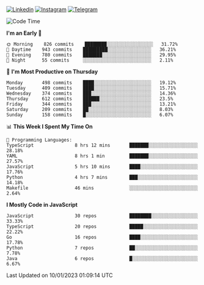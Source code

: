 [![Linkedin](https://img.shields.io/badge/-Archie-blue?style=flat-square&labelColor=gray&logo=Linkedin&logoColor=white&link=https://www.linkedin.com/in/archisdi)](https://www.linkedin.com/in/archisdi)
[![Instagram](https://img.shields.io/badge/-@archisdi-orange?style=flat-square&labelColor=gray&logo=Instagram&logoColor=white&link=https://www.instagram.com/archisdi)](https://www.instagram.com/archisdi)
[![Telegram](https://img.shields.io/badge/-aai-informational?style=flat-square&labelColor=gray&logo=telegram&logoColor=white&link=https://t.me/archisdi)](https://t.me/archisdi)

<!--START_SECTION:waka-->
![Code Time](http://img.shields.io/badge/Code%20Time-1%2C926%20hrs%2020%20mins-blue)

**I'm an Early 🐤** 

```text
🌞 Morning    826 commits    ████████░░░░░░░░░░░░░░░░░   31.72% 
🌆 Daytime    943 commits    █████████░░░░░░░░░░░░░░░░   36.21% 
🌃 Evening    780 commits    ███████░░░░░░░░░░░░░░░░░░   29.95% 
🌙 Night      55 commits     ░░░░░░░░░░░░░░░░░░░░░░░░░   2.11%

```
📅 **I'm Most Productive on Thursday** 

```text
Monday       498 commits    ████░░░░░░░░░░░░░░░░░░░░░   19.12% 
Tuesday      409 commits    ████░░░░░░░░░░░░░░░░░░░░░   15.71% 
Wednesday    374 commits    ███░░░░░░░░░░░░░░░░░░░░░░   14.36% 
Thursday     612 commits    ██████░░░░░░░░░░░░░░░░░░░   23.5% 
Friday       344 commits    ███░░░░░░░░░░░░░░░░░░░░░░   13.21% 
Saturday     209 commits    ██░░░░░░░░░░░░░░░░░░░░░░░   8.03% 
Sunday       158 commits    █░░░░░░░░░░░░░░░░░░░░░░░░   6.07%

```


📊 **This Week I Spent My Time On** 

```text
💬 Programming Languages: 
TypeScript               8 hrs 12 mins       ███████░░░░░░░░░░░░░░░░░░   28.18% 
YAML                     8 hrs 1 min         ███████░░░░░░░░░░░░░░░░░░   27.57% 
JavaScript               5 hrs 10 mins       ████░░░░░░░░░░░░░░░░░░░░░   17.76% 
Python                   4 hrs 7 mins        ███░░░░░░░░░░░░░░░░░░░░░░   14.18% 
Makefile                 46 mins             ░░░░░░░░░░░░░░░░░░░░░░░░░   2.64%

```

**I Mostly Code in JavaScript** 

```text
JavaScript               30 repos            ████████░░░░░░░░░░░░░░░░░   33.33% 
TypeScript               20 repos            █████░░░░░░░░░░░░░░░░░░░░   22.22% 
Go                       16 repos            ████░░░░░░░░░░░░░░░░░░░░░   17.78% 
Python                   7 repos             ██░░░░░░░░░░░░░░░░░░░░░░░   7.78% 
Java                     6 repos             █░░░░░░░░░░░░░░░░░░░░░░░░   6.67%

```



 Last Updated on 10/01/2023 01:09:14 UTC
<!--END_SECTION:waka-->